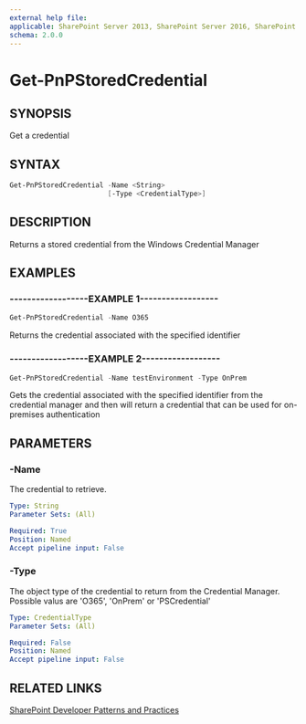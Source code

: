 ```yaml
---
external help file:
applicable: SharePoint Server 2013, SharePoint Server 2016, SharePoint Online
schema: 2.0.0
---
```

# Get-PnPStoredCredential

## SYNOPSIS
Get a credential

## SYNTAX 

```powershell
Get-PnPStoredCredential -Name <String>
                        [-Type <CredentialType>]
```

## DESCRIPTION
Returns a stored credential from the Windows Credential Manager

## EXAMPLES

### ------------------EXAMPLE 1------------------
```powershell
Get-PnPStoredCredential -Name O365
```

Returns the credential associated with the specified identifier

### ------------------EXAMPLE 2------------------
```powershell
Get-PnPStoredCredential -Name testEnvironment -Type OnPrem
```

Gets the credential associated with the specified identifier from the credential manager and then will return a credential that can be used for on-premises authentication

## PARAMETERS

### -Name
The credential to retrieve.

```yaml
Type: String
Parameter Sets: (All)

Required: True
Position: Named
Accept pipeline input: False
```

### -Type
The object type of the credential to return from the Credential Manager. Possible valus are 'O365', 'OnPrem' or 'PSCredential'

```yaml
Type: CredentialType
Parameter Sets: (All)

Required: False
Position: Named
Accept pipeline input: False
```

## RELATED LINKS

[SharePoint Developer Patterns and Practices](http://aka.ms/sppnp)